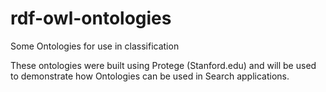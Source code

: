 # rdf-owl-ontologies
Some Ontologies for use in classification

These ontologies were built using Protege (Stanford.edu) and will be used to demonstrate how Ontologies can be used in Search applications.
